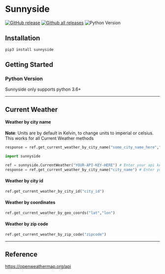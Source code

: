 # Sunnyside

[![GitHub release](https://img.shields.io/github/v/release/junqili259/Sunnyside?include_prereleases)](https://github.com/junqili259/Sunnyside/releases)
[![Github all releases](https://img.shields.io/github/downloads/junqili259/Sunnyside/total)](https://github.com/junqili259/Sunnyside/releases)
![Python Version](https://img.shields.io/pypi/pyversions/sunnyside)

## Installation
```
pip3 install sunnyside
```

## Getting Started
### Python Version
Sunnyside only supports python 3.6+
_________________________________________________________________________________________________________________________________________________________________________________

## Current Weather
#### Weather by city name
**Note**: Units are by default in Kelvin, to change units to imperial or celsius.
This works for all Current Weather methods
```python
response = ref.get_current_weather_by_city_name("some_city_name_here","imperial")
```

```python
import sunnyside

ref = sunnyside.CurrentWeather("YOUR-API-KEY-HERE") # Enter your api key here
response = ref.get_current_weather_by_city_name("city_name") # Enter your city name here
```
#### Weather by city id
```python
ref.get_current_weather_by_city_id("city_id")
```
#### Weather by coordinates 
```python
ref.get_current_weather_by_geo_coords("lat","lon")
```
#### Weather by zip code
```python
ref.get_current_weather_by_zip_code("zipcode")
```

_________________________________________________________________________________________________________________________________________________________________________________

## Reference
https://openweathermap.org/api
